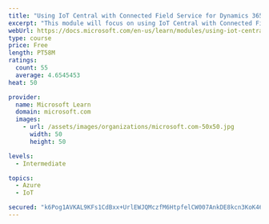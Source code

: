```yaml
---
title: "Using IoT Central with Connected Field Service for Dynamics 365"
excerpt: "This module will focus on using IoT Central with Connected Field Service add-on for Dynamics 365 for Field Service.  The module will walk you through building an IoT Central application and escalating the alerts into Dynamics 365."
webUrl: https://docs.microsoft.com/en-us/learn/modules/using-iot-central-with-connected-field-service/
type: course
price: Free
length: PT58M
ratings:
  count: 55
  average: 4.6545453
heat: 50

provider:
  name: Microsoft Learn
  domain: microsoft.com
  images:
    - url: /assets/images/organizations/microsoft.com-50x50.jpg
      width: 50
      height: 50

levels:
  - Intermediate

topics:
  - Azure
  - IoT

secured: "k6Pog1AVKAL9KFs1CdBxx+UrlEWJQMczfM6HtpfelCW007AnkDE8kcn3KoK465EqvVEOG/QyBeSmJuAfUj93yK1exAwA9dQl0Iud097xvFOWjotgsipv8bg3GmBY7SbRgoP5shy8moZAcyiXn0N7XHYgRJifM/bxYJx9vC4DROSdWUT4z6GALaYkoNa2j4CHWHVZjCz+e0JFhbUFnSiLB+fMwPmCnrX5YW9OCX40st09VoK1H3VWscws66XmHiEwBFws2DHD8dx2c0HL+tHyEpgNXbxjzjWRTsfIZlJegoWJ4b7Hd35V9PpP9OWLQVaYRroDt3V8vhb5BOZ/yqzqnRV4nWnD+Dv4jyMy+toDhSDPcjuU7I7o8ylnsfmkG0lZmcb4StYIROSmOXN701BTqQIMB87++NbiEj7DUredsl4=;08ExP9aDxsSzEQUoT63Chw=="
---
```


